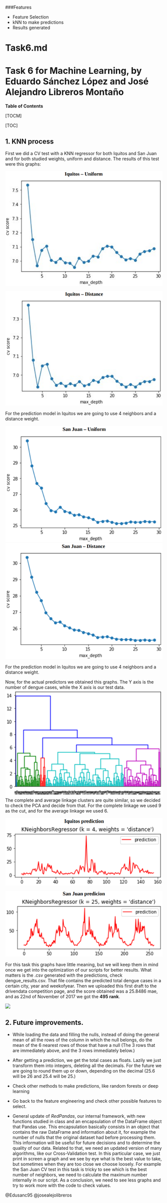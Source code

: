 ﻿###Features

- Feature Selection
- kNN to make predictions
- Results generated

# Task6.md
# Task 6 for Machine Learning, by Eduardo Sánchez López and José Alejandro Libreros Montaño



**Table of Contents**

[TOCM]

[TOC]


## 1. KNN process
First we did a CV test with a KNN regressor for both Iquitos and San Juan and for both studied weights, uniform and distance. The results of this test were this graphs:


![](https://raw.githubusercontent.com/Edusanc95/MachineLearning/master/Task6/images/iquitos-uniform.png)


![](https://raw.githubusercontent.com/Edusanc95/MachineLearning/master/Task6/images/iquitos-distance.png)


For the prediction model in Iquitos we are going to use 4 neighbors and a distance weight.


![](https://raw.githubusercontent.com/Edusanc95/MachineLearning/master/Task6/images/sanjuan-uniform.png)
![](https://raw.githubusercontent.com/Edusanc95/MachineLearning/master/Task6/images/sanjuan-distance.png)

For the prediction model in Iquitos we are going to use 4 neighbors and a distance weight.


Now, for the actual predictors we obtained this graphs. The Y axis is the number of dengue cases, while the X axis is our test data.
![](https://raw.githubusercontent.com/Edusanc95/MachineLearning/master/Task2/images/clustering-average.png)
The complete and average linkage clusters are quite similar, so we decided to check the PCA and decide from that.
For the complete linkage we used 9 as the cut, and for the average linkage we used 6.

![](https://raw.githubusercontent.com/Edusanc95/MachineLearning/master/Task6/images/iquitos-prediction.png)

![](https://raw.githubusercontent.com/Edusanc95/MachineLearning/master/Task6/images/sanjuan-prediction.png)


For this task this graphs have little meaning, but we will keep them in mind once we get into the optimization of our scripts for better results. What matters is the .csv generated with the predictions, check dengue_results.csv. That file contains the predicted total dengue cases in a certain city, year and weekofyear. Then we uploaded this first draft to the drivendata competition page, and the score obtained was a 25.8486 mae, and as 22nd of November of 2017 we got the **495 rank**.


![](https://raw.githubusercontent.com/Edusanc95/MachineLearning/master/Task6/images/predictions-1.png)

## 2. Future improvements.


-  While loading the data and filling the nulls, instead of doing the general mean of all the rows of the column in which the null belongs, do the mean of the 6 nearest rows of those that have a null (The 3 rows that are immediately above, and the 3 rows immediately below.)

- After getting a prediction, we get the total cases as floats. Lazily we just transform them into integers, deleting all the decimals. For the future we are going to round them up or down, depending on the decimal (25.6 will be 26 and 25.4 will be 25.)

-  Check other methods to make predictions, like random forests or deep learning

- Go back to the feature engineering and check other possible features to select.

- General update of *RedPandas*, our internal framework, with new functions studied in class and an encapsulation of the DataFrame object that Pandas use. This encapsulation basically consists in an object that contains the raw DataFrame and information about it, for example the number of nulls that the original dataset had before processing them. This information will be useful for future decisions and to determine the quality of our data. Related to that, we need an updated version of many algorithms, like our Cross-Validation test. In this particular case, we just print in screen a graph and we see by eye what is the best value to take, but sometimes when they are too close we choose loosely. For example the San Juan CV test in this task is tricky to see which is the best number of neighbors, we need to calculate the maximum number internally in our script. As a conclusion, we need to see less graphs and try to work more with the code to check values.


@Edusanc95
@josealejolibreros